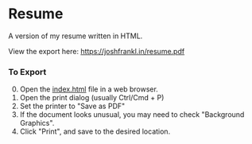 # Resume
A version of my resume written in HTML.

View the export here: https://joshfrankl.in/resume.pdf

### To Export
0. Open the [index.html](index.html) file in a web browser.
0. Open the print dialog (usually Ctrl/Cmd + P)
0. Set the printer to "Save as PDF"
0. If the document looks unusual, you may need to check "Background Graphics".
0. Click "Print", and save to the desired location.